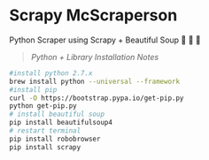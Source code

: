 # Scrapy McScraperson
Python Scraper using Scrapy + Beautiful Soup :fork_and_knife: :blossom: :ramen: 

> *Python + Library Installation Notes*

```bash
#install python 2.7.x
brew install python --universal --framework
#install pip
curl -O https://bootstrap.pypa.io/get-pip.py
python get-pip.py
# install beautiful soup
pip install beautifulsoup4
# restart terminal
pip install robobrowser
pip install scrapy
```
